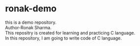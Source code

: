 # ronak-demo
this is a demo repository.
<br>
Author-Ronak Sharma.
<br>
This repositry is created for learning and practicing C language.
<br>
In this repository, I am going to write code of C language.
